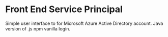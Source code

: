 # Front End Service Principal
Simple user interface to for Microsoft  Azure Active Directory  account.
Java version of .js npm vanilla login.

